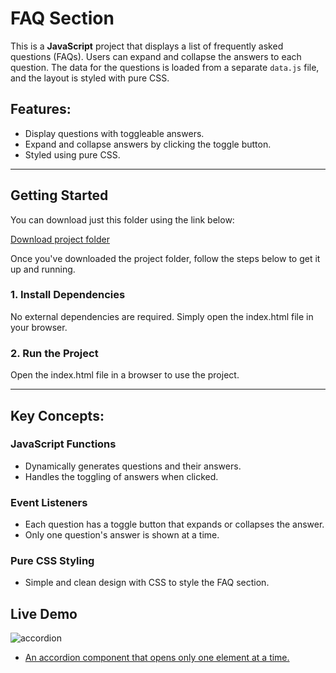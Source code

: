# FAQ Section

This is a **JavaScript** project that displays a list of frequently asked questions (FAQs). Users can expand and collapse the answers to each question. The data for the questions is loaded from a separate `data.js` file, and the layout is styled with pure CSS.
## Features:
- Display questions with toggleable answers.
- Expand and collapse answers by clicking the toggle button.
- Styled using pure CSS.

---

## Getting Started

You can download just this folder using the link below:

[Download project folder](https://downgit.github.io/#/home?url=https://github.com/armandomzn/javascript-components/tree/main/accordion)

Once you've downloaded the project folder, follow the steps below to get it up and running.

### 1. Install Dependencies
No external dependencies are required. Simply open the index.html file in your browser.

### 2. Run the Project
Open the index.html file in a browser to use the project.

---

## Key Concepts:

### JavaScript Functions
- Dynamically generates questions and their answers.
- Handles the toggling of answers when clicked.

### Event Listeners
- Each question has a toggle button that expands or collapses the answer.
- Only one question's answer is shown at a time.

### Pure CSS Styling
- Simple and clean design with CSS to style the FAQ section.

## Live Demo
![accordion](https://github.com/user-attachments/assets/2e00f05e-b997-41c6-854b-adea2676b445)
- [An accordion component that opens only one element at a time.](https://unique-truffle-f87e44.netlify.app/)
